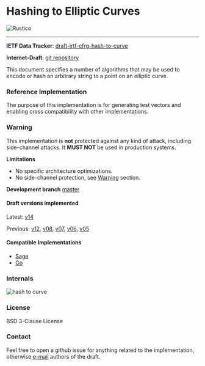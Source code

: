 # Hashing to Elliptic Curves

![Rustico](https://github.com/armfazh/h2c-rust-ref/workflows/Rustico/badge.svg)

---

**IETF Data Tracker**: [draft-irtf-cfrg-hash-to-curve](https://datatracker.ietf.org/doc/draft-irtf-cfrg-hash-to-curve)

**Internet-Draft**: [git repository](https://github.com/cfrg/draft-irtf-cfrg-hash-to-curve)

This document specifies a number of algorithms that may be used to encode or hash an arbitrary string to a point on an elliptic curve.

### Reference Implementation

The purpose of this implementation is for generating test vectors and enabling cross compatibility with other implementations.

### Warning

This implementation is **not** protected against any kind of attack,
including side-channel attacks. It **MUST NOT** be used in production systems.

**Limitations**
-   No specific architecture optimizations.
-   No side-channel protection, see [Warning](#Warning) section.

**Development branch** [master](https://github.com/armfazh/h2c-rust-ref/tree/master)

#### Draft versions implemented
 Latest: [v14]

 Previous: [v12], [v08], [v07], [v06], [v05]

 [v14]: https://github.com/armfazh/h2c-rust-ref/tree/v14.0.0
 [v12]: https://github.com/armfazh/h2c-rust-ref/tree/v12.0.0
 [v08]: https://github.com/armfazh/h2c-rust-ref/tree/v8.0.0
 [v07]: https://github.com/armfazh/h2c-rust-ref/tree/v7.0.0
 [v06]: https://github.com/armfazh/h2c-rust-ref/tree/v6.0.0
 [v05]: https://github.com/armfazh/h2c-rust-ref/tree/v5.0.0

#### Compatible Implementations
 -   [Sage](https://github.com/cfrg/draft-irtf-cfrg-hash-to-curve/tree/master/poc)
 -   [Go](https://github.com/armfazh/h2c-go-ref)

### Internals

![hash to curve](https://github.com/cfrg/draft-irtf-cfrg-hash-to-curve/blob/master/drawings/diag.png)

### License

BSD 3-Clause License

### Contact

Feel free to open a github issue for anything related to the implementation, otherwise [e-mail](mailto:draft-irtf-cfrg-hash-to-curve@ietf.org) authors of the draft.
